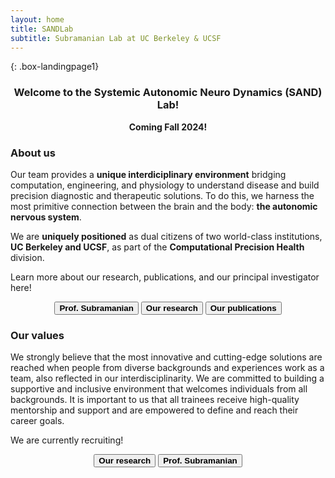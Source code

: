 ```yaml
---
layout: home
title: SANDLab
subtitle: Subramanian Lab at UC Berkeley & UCSF
---
```


{: .box-landingpage1}
<center><h3>Welcome to the Systemic Autonomic Neuro Dynamics (SAND) Lab!</h3></center>  

<center><b>Coming Fall 2024!</b></center>

<h3>About us</h3>

Our team provides a <b>unique interdiciplinary environment</b> bridging computation, engineering, and physiology to understand disease and build precision diagnostic and therapeutic solutions. To do this, we harness the most primitive connection between the brain and the body: <b>the autonomic nervous system</b>.  
  
We are <b>uniquely positioned</b> as dual citizens of two world-class institutions, <b>UC Berkeley and UCSF</b>, as part of the <b>Computational Precision Health</b> division.

Learn more about our research, publications, and our principal investigator here!

<center><button class="button" onclick="window.location.href='https://sandyas72.github.io/sandya';"><b>Prof. Subramanian</b></button>                       <button class="button" onclick="window.location.href='https://sandyas72.github.io/research';"><b>Our research</b></button>                                                             <button class="button" onclick="window.location.href='https://sandyas72.github.io/publications_page';"><b>Our publications</b></button></center>

<h3>Our values</h3>
We strongly believe that the most innovative and cutting-edge solutions are reached when people from diverse backgrounds and experiences work as a team, also reflected in our interdisciplinarity. We are committed to building a supportive and inclusive environment that welcomes individuals from all backgrounds. It is important to us that all trainees receive high-quality mentorship and support and are empowered to define and reach their career goals. 

We are currently recruiting!

<center><button class="button" onclick="window.location.href='https://sandyas72.github.io/research';"><b>Our research</b></button>                                                             <button class="button" onclick="window.location.href='https://sandyas72.github.io/join';"><b>Prof. Subramanian</b></button></center>


